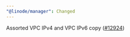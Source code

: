 ```yaml
---
"@linode/manager": Changed
---
```


Assorted VPC IPv4 and VPC IPv6 copy ([#12924](https://github.com/linode/manager/pull/12924))
